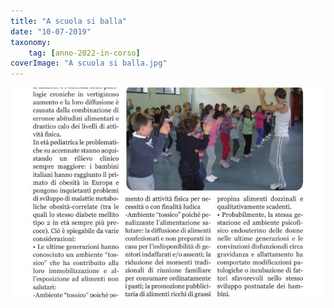 ```yaml
---
title: "A scuola si balla"
date: "10-07-2019"
taxonomy: 
    tag: [anno-2022-in-corso]
coverImage: "A scuola si balla.jpg"
---
```


![A scuola si balla](images/A%20scuola%20si%20balla.jpg)
